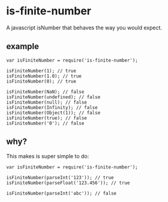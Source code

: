 # is-finite-number

A javascript isNumber that behaves the way you would expect.

## example

```
var isFiniteNumber = require('is-finite-number');

isFiniteNumber(1); // true
isFiniteNumber(1.0); // true
isFiniteNumber(0); // true

isFiniteNumber(NaN); // false
isFiniteNumber(undefined); // false
isFiniteNumber(null); // false
isFiniteNumber(Infinity); // false
isFiniteNumber(Object(1)); // false
isFiniteNumber(true); // false
isFiniteNumber('0'); // false
```

## why?

This makes is super simple to do:

```
var isFiniteNumber = require('is-finite-number');

isFiniteNumber(parseInt('123')); // true
isFiniteNumber(parseFloat('123.456')); // true

isFiniteNumber(parseInt('abc')); // false
```

